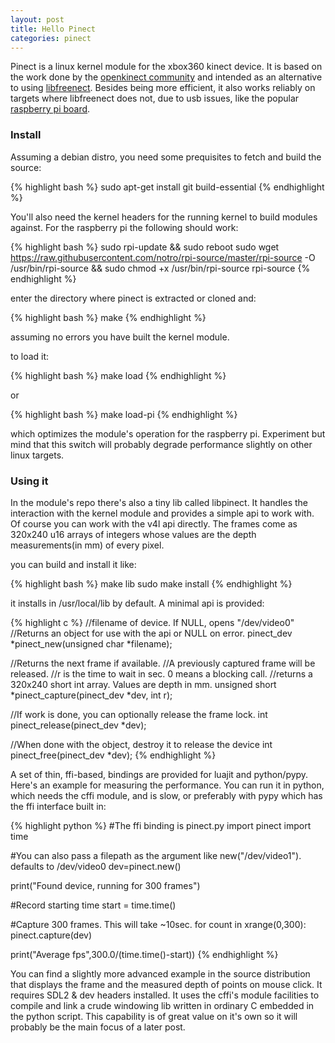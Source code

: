 ```yaml
---
layout: post
title: Hello Pinect
categories: pinect
---
```


Pinect is a linux kernel module for the xbox360 kinect device. It is based on the work done by the [openkinect community](http://openkinect.org/) and intended as an alternative to using [libfreenect](https://github.com/OpenKinect/libfreenect). Besides being more efficient, it also works reliably on targets where libfreenect does not, due to usb issues, like the popular [raspberry pi board](http://www.raspberrypi.org/).

### Install

Assuming a debian distro, you need some prequisites to fetch and build the source:

{% highlight bash %}
sudo apt-get install git build-essential
{% endhighlight %}

You'll also need the kernel headers for the running kernel to build modules against. For the raspberry pi the following should work:

{% highlight bash %}
sudo rpi-update && sudo reboot
sudo wget https://raw.githubusercontent.com/notro/rpi-source/master/rpi-source -O /usr/bin/rpi-source && sudo chmod +x /usr/bin/rpi-source
rpi-source
{% endhighlight %}

enter the directory where pinect is extracted or cloned and:

{% highlight bash %}
make
{% endhighlight %}

assuming no errors you have built the kernel module.

to load it:

{% highlight bash %}
make load
{% endhighlight %}

or 

{% highlight bash %}
make load-pi
{% endhighlight %}

which optimizes the module's operation for the raspberry pi. Experiment but mind that this switch will probably degrade performance slightly on other linux targets.

### Using it

In the module's repo there's also a tiny lib called libpinect. It handles the interaction with the kernel module and provides a simple api to work with.
Of course you can work with the v4l api directly. The frames come as 320x240 u16 arrays of integers whose values are the depth measurements(in mm) of every pixel.


you can build and install it like:

{% highlight bash %}
make lib
sudo make install
{% endhighlight %}

it installs in /usr/local/lib by default. A minimal api is provided:

{% highlight c %}
//filename of device. If NULL, opens "/dev/video0"
//Returns an object for use with the api or NULL on error.
pinect_dev *pinect_new(unsigned char *filename);

//Returns the next frame if available. 
//A previously captured frame will be released.
//r is the time to wait in sec. 0 means a blocking call.
//returns a 320x240 short int array. Values are depth in mm.
unsigned short *pinect_capture(pinect_dev *dev, int r);

//If work is done, you can optionally release the frame lock.
int pinect_release(pinect_dev *dev);

//When done with the object, destroy it to release the device
int pinect_free(pinect_dev *dev);
{% endhighlight %}


A set of thin, ffi-based, bindings are provided for luajit and python/pypy. Here's an example for measuring the performance. You can run it in python, which needs the cffi module, and is slow, or preferably with pypy which has the ffi interface built in:

{% highlight python %}
#The ffi binding is pinect.py
import pinect
import time

#You can also pass a filepath as the argument like new("/dev/video1"). defaults to /dev/video0
dev=pinect.new()

print("Found device, running for 300 frames")

#Record starting time
start = time.time()

#Capture 300 frames. This will take ~10sec.
for count in xrange(0,300):
    pinect.capture(dev)
    
print("Average fps",300.0/(time.time()-start))
{% endhighlight %}

You can find a slightly more advanced example in the source distribution that displays the frame and the measured depth of points on mouse click. It requires SDL2 & dev headers installed. It uses the cffi's module facilities to compile and link a crude windowing lib written in ordinary C embedded in the python script. This capability is of great value on it's own so it will probably be the main focus of a later post.
